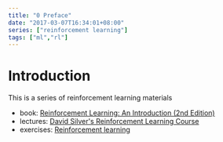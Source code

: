 ```yaml
---
title: "0 Preface"
date: "2017-03-07T16:34:01+08:00"
series: ["reinforcement learning"]
tags: ["ml","rl"]
---
```


# Introduction
This is a series of reinforcement learning materials

- book: [Reinforcement Learning: An Introduction (2nd Edition)](https://webdocs.cs.ualberta.ca/~sutton/book/bookdraft2016sep.pdf)
- lectures: [David Silver's Reinforcement Learning Course](http://www0.cs.ucl.ac.uk/staff/d.silver/web/Teaching.html) 
- exercises: [Reinforcement learning](https://github.com/dennybritz/reinforcement-learning)
